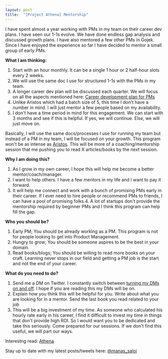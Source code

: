 ```yaml
---
layout: post
title:  "[Project Athena] Mentorship"
---
```


I have spent almost a year working with PMs in my team on their career dev plans. I have seen our 1-1s evolve. We have done endless gap analysis and discussed growth plans. I have also mentored a few other PMs in Gojek. Since I have enjoyed the experience so far I have decided to mentor a small group of early PMs.

**What I am thinking:**
1. Start with an hour monthly. It can be a single 1 hour or 2 half-hour slots every 2 weeks.
2. We will use the same doc I use for structured 1-1s with the PMs in my team.
3. A longer career dev plan will be discussed each quarter. We will focus on all the aspects mentioned here: [Career development plan for PMs](https://manassaloi.com/2020/05/11/career-dev-plan.html)
4. Unlike Aristos which had a batch size of 5, this time I don't have a number in mind. I will just mentor a few people based on my availability.
5. I don't have a time period in mind for this engagement. We can start with 3 months and see if this is helpful. If yes, we will continue. Else, we will just move on.

Basically, I will use the same docs/processes I use for running my team but instead of a PM in my team, I will be focused on your growth. This program won't be as intense as [Aristos](https://manassaloi.com/2020/01/21/aristos-pm-coaching.html). This will be more of a coaching/mentorship session that me pushing you to read X articles/books by the next session.

**Why I am doing this?**
1. As I grow in my own career, I hope this will help me become a better mentor/coach/manager.
2. I want to help others. I have a few mentors in my life and I want to pay it forward.
3. It will help me connect and work with a bunch of promising PMs early in their career. If I ever need to hire people or recommend PMs to friends, I can have a pool of promising folks.4. A lot of startups don't provide the mentorship required by beginner PMs and I think this program can help fill the gap.


**Who you should be?**
1. Early PM; You should be already working as a PM. This program is not for people looking to get into Product Management.
2. Hungry to grow; You should be someone aspires to be the best in your domain.
3. Read books/blogs; You should be willing to read more books on your craft. Learning never stops in our field and getting a PM job is the start and not the end of your career.


**What do you need to do?**
1. Send me a DM on Twitter. I constantly switch between [turning my DMs on and off](https://manassaloi.com/2020/05/30/three-months-since.html). I hope if you are reading this my DMs will be on.
2. Explain how you think this will be helpful for you. Write about what you are looking for in a mentor. Send the last book you read related to your job
3. This will be a big investment of my time. As someone who calculated his hourly rate early in his career, I find it difficult to invest my time in things that don't provide high ROI. So I would want you to be dedicated and take this seriously. Come prepared for our sessions. If we don't find this useful, we will part our ways.

Interestng read: [Athena](https://www.growthmentor.com/blog/origin-of-word-mentor/)


Stay up to date with my latest posts/tweets here: [@manas_saloi](http://twitter.com/manas_saloi)
